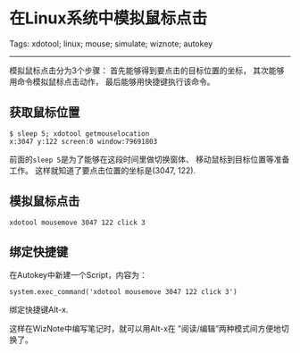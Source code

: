 # 在Linux系统中模拟鼠标点击
Tags: xdotool; linux; mouse; simulate; wiznote; autokey

------

模拟鼠标点击分为3个步骤：
首先能够得到要点击的目标位置的坐标，
其次能够用命令模拟鼠标点击动作，
最后能够用快捷键执行该命令。

## 获取鼠标位置

```
$ sleep 5; xdotool getmouselocation
x:3047 y:122 screen:0 window:79691803
```
前面的`sleep 5`是为了能够在这段时间里做切换窗体、
移动鼠标到目标位置等准备工作。
这样就知道了要点击位置的坐标是(3047, 122).

## 模拟鼠标点击

`xdotool mousemove 3047 122 click 3`

## 绑定快捷键

在Autokey中新建一个Script，内容为：
```
system.exec_command('xdotool mousemove 3047 122 click 3')
```
绑定快捷键Alt-x.

这样在WizNote中编写笔记时，就可以用Alt-x在
”阅读/编辑”两种模式间方便地切换了。
